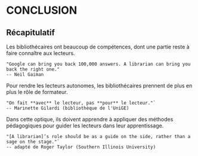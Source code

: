 # CONCLUSION

## Récapitulatif

Les bibliothécaires ont beaucoup de compétences, dont une partie reste à faire connaître aux lecteurs.

```
"Google can bring you back 100,000 answers. A librarian can bring you back the right one."
-- Neil Gaiman
```

Pour rendre les lecteurs autonomes, les bibliothécaires prennent de plus en plus le rôle de formateur.

```
"On fait **avec** le lecteur, pas **pour** le lecteur."`
-- Marinette Gilardi (bibliothèque de l'UniGE)
```

Dans cette optique, ils doivent apprendre à appliquer des méthodes pédagogiques pour guider les lecteurs dans leur apprentissage.

```
"[A librarian]’s role should be as a guide on the side, rather than a sage on the stage."`
-- adapté de Roger Taylor (Southern Illinois University)
```


